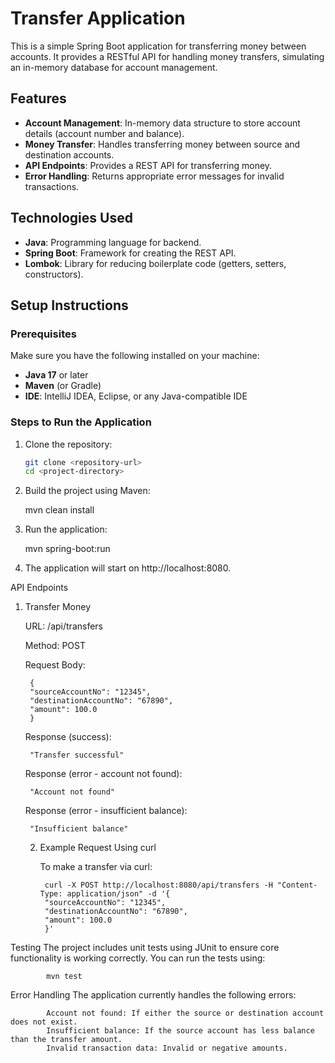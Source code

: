 # Transfer Application

This is a simple Spring Boot application for transferring money between accounts. It provides a RESTful API for handling money transfers, simulating an in-memory database for account management.

## Features

- **Account Management**: In-memory data structure to store account details (account number and balance).
- **Money Transfer**: Handles transferring money between source and destination accounts.
- **API Endpoints**: Provides a REST API for transferring money.
- **Error Handling**: Returns appropriate error messages for invalid transactions.

## Technologies Used

- **Java**: Programming language for backend.
- **Spring Boot**: Framework for creating the REST API.
- **Lombok**: Library for reducing boilerplate code (getters, setters, constructors).

## Setup Instructions

### Prerequisites

Make sure you have the following installed on your machine:
- **Java 17** or later
- **Maven** (or Gradle)
- **IDE**: IntelliJ IDEA, Eclipse, or any Java-compatible IDE

### Steps to Run the Application

1. Clone the repository:
   ```bash
   git clone <repository-url>
   cd <project-directory>
   
2. Build the project using Maven: 

   mvn clean install

3. Run the application:

   mvn spring-boot:run

4. The application will start on http://localhost:8080.

API Endpoints

1. Transfer Money

    URL: /api/transfers

    Method: POST

    Request Body:

        {
        "sourceAccountNo": "12345",
        "destinationAccountNo": "67890",
        "amount": 100.0
        }
    Response (success):
        
        "Transfer successful"
    Response (error - account not found):

        "Account not found"
    Response (error - insufficient balance):

        "Insufficient balance"

   2. Example Request Using curl

         To make a transfer via curl:

           curl -X POST http://localhost:8080/api/transfers -H "Content-Type: application/json" -d '{
           "sourceAccountNo": "12345",
           "destinationAccountNo": "67890",
           "amount": 100.0
           }'
   
Testing
   The project includes unit tests using JUnit to ensure core functionality is working correctly. You can run the tests using:

            mvn test

Error Handling
    The application currently handles the following errors:

            Account not found: If either the source or destination account does not exist.
            Insufficient balance: If the source account has less balance than the transfer amount.
            Invalid transaction data: Invalid or negative amounts.
